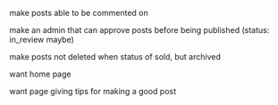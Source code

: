 make posts able to be commented on

make an admin that can approve posts before being published (status: in_review maybe)

make posts not deleted when status of sold, but archived

want home page

want page giving tips for making a good post